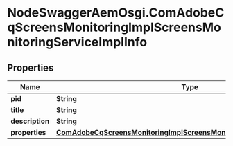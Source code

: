 # NodeSwaggerAemOsgi.ComAdobeCqScreensMonitoringImplScreensMonitoringServiceImplInfo

## Properties
Name | Type | Description | Notes
------------ | ------------- | ------------- | -------------
**pid** | **String** |  | [optional] 
**title** | **String** |  | [optional] 
**description** | **String** |  | [optional] 
**properties** | [**ComAdobeCqScreensMonitoringImplScreensMonitoringServiceImplProperties**](ComAdobeCqScreensMonitoringImplScreensMonitoringServiceImplProperties.md) |  | [optional] 


